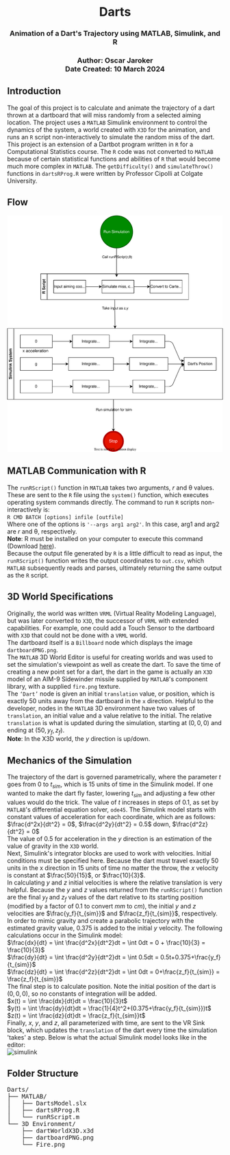 <h1 align="center"> Darts </h1>
<h3 align="center"> Animation of a Dart's Trajectory using MATLAB, Simulink, and R </h3> 
<h3 align="center"> Author: Oscar Jaroker <br>Date Created: 10 March 2024</h3>  

<h2> Introduction </h2>

The goal of this project is to calculate and animate the trajectory of a dart thrown at a dartboard that will miss randomly from a selected aiming location. The project uses a $\texttt{MATLAB}$ Simulink environment to control the dynamics of the system, a world created with $\texttt{X3D}$ for the animation, and runs an $\texttt{R}$ script non-interactively to simulate the random miss of the dart. This project is an extension of a Dartbot program written in $\texttt{R}$ for a Computational Statistics course. The $\texttt{R}$ code was not converted to $\texttt{MATLAB}$ because of certain statistical functions and abilities of $\texttt{R}$ that would become much more complex in $\texttt{MATLAB}$. The $\texttt{getDifficulty()}$ and $\texttt{simulateThrow()}$ functions in $\texttt{dartsRProg.R}$ were written by Professor Cipolli at Colgate University.

<h2> Flow </h2>

![Project Flow Diagram](./img/projFlow.drawio.svg)

<h2> MATLAB Communication with R </h2>

The $\texttt{runRScript()}$ function in $\texttt{MATLAB}$ takes two arguments, $r$ and θ values. These are sent to the $\texttt{R}$ file using the $\texttt{system()}$ function, which executes operating system commands directly. The command to run $\texttt{R}$ scripts non-interactively is:\
    `R CMD BATCH [options] infile [outfile]`\
Where one of the options is `'--args arg1 arg2'`. In this case, arg1 and arg2 are $r$ and θ, respectively.\
**Note**: R must be installed on your computer to execute this command (Download [here](https://cran.r-project.org/mirrors.html)).\
Because the output file generated by $\texttt{R}$ is a little difficult to read as input, the $\texttt{runRScript()}$ function writes the output coordinates to $\texttt{out.csv}$, which $\texttt{MATLAB}$ subsequently reads and parses, ultimately returning the same output as the $\texttt{R}$ script.

<h2> 3D World Specifications </h2>

Originally, the world was written $\texttt{VRML}$ (Virtual Reality Modeling Language), but was later converted to $\texttt{X3D}$, the successor of $\texttt{VRML}$ with extended capabilities. For example, one could add a Touch Sensor to the dartboard with $\texttt{X3D}$ that could not be done with a $\texttt{VRML}$ world. \
The dartboard itself is a $\texttt{Billboard}$ node which displays the image $\texttt{dartboardPNG.png}$. \
The $\texttt{MATLAB}$ 3D World Editor is useful for creating worlds and was used to set the simulation's viewpoint as well as create the dart. To save the time of creating a new point set for a dart, the dart in the game is actually an $\texttt{X3D}$ model of an AIM-9 Sidewinder missile supplied by $\texttt{MATLAB}$'s component library, with a supplied $\texttt{fire.png}$ texture.\
The $\texttt{`Dart'}$ node is given an initial $\texttt{translation}$ value, or position, which is exactly $50$ units away from the dartboard in the $\texttt{x}$ direction. Helpful to the developer, nodes in the $\texttt{MATLAB}$ 3D environment have two values of $\texttt{translation}$, an initial value and a value relative to the initial. The relative $\texttt{translation}$ is what is updated during the simulation, starting at $(0,0,0)$ and ending at $(50,y_f,z_f)$.\
**Note**: In the X3D world, the $y$ direction is up/down.

<h2> Mechanics of the Simulation </h2>

The trajectory of the dart is governed parametrically, where the parameter $t$ goes from $0$ to $t_{sim}$, which is $15$ units of time in the Simulink model. If one wanted to make the dart fly faster, lowering $t_{sim}$ and adjusting a few other values would do the trick. The value of $t$ increases in steps of $0.1$, as set by $\texttt{MATLAB}$'s differential equation solver, $\texttt{ode45}$. The Simulink model starts with constant values of acceleration for each coordinate, which are as follows:\
$\frac{d^2x}{dt^2} = 0$, $\frac{d^2y}{dt^2} = 0.5$ down, $\frac{d^2z}{dt^2} = 0$\
The value of $0.5$ for acceleration in the $y$ direction is an estimation of the value of gravity in the $\texttt{X3D}$ world.\
Next, Simulink's integrator blocks are used to work with velocities. Initial conditions must be specified here. Because the dart must travel exactly $50$ units in the x direction in $15$ units of time no matter the throw, the $x$ velocity is constant at $\frac{50}{15}$, or $\frac{10}{3}$.\
In calculating $y$ and $z$ initial velocities is where the relative translation is very helpful. Because the $y$ and $z$ values returned from the $\texttt{runRScript()}$ function are the final $y_f$ and $z_f$ values of the dart relative to its starting position (modified by a factor of $0.1$ to convert $mm$ to $cm$), the initial $y$ and $z$ velocities are $\frac{y_f}{t_{sim}}$ and $\frac{z_f}{t_{sim}}$, respectively.\
In order to mimic gravity and create a parabolic trajectory with the estimated gravity value, $0.375$ is added to the initial $y$ velocity. The following calculations occur in the Simulink model:\
$\frac{dx}{dt} = \int \frac{d^2x}{dt^2}dt = \int 0dt = 0 + \frac{10}{3} = \frac{10}{3}$\
$\frac{dy}{dt} = \int \frac{d^2y}{dt^2}dt = \int 0.5dt = 0.5t+0.375+\frac{y_f}{t_{sim}}$\
$\frac{dz}{dt} = \int \frac{d^2z}{dt^2}dt = \int 0dt = 0+\frac{z_f}{t_{sim}} = \frac{z_f}{t_{sim}}$\
The final step is to calculate position. Note the initial position of the dart is $(0,0,0)$, so no constants of integration will be added.\
$x(t) = \int \frac{dx}{dt}dt = \frac{10}{3}t$\
$y(t) = \int \frac{dy}{dt}dt = \frac{1}{4}t^2+(0.375+\frac{y_f}{t_{sim}})t$\
$z(t) = \int \frac{dz}{dt}dt = \frac{z_f}{t_{sim}}t$\
Finally, $x$, $y$, and $z$, all parameterized with time, are sent to the VR Sink block, which updates the $\texttt{translation}$ of the dart every time the simulation 'takes' a step. Below is what the actual Simulink model looks like in the editor:\
![simulink](https://github.com/ojaroker/Darts/assets/105570791/ba7398f7-021e-4138-9531-14135bc1b098)


<h2> Folder Structure </h2>

<pre>
Darts/
├── MATLAB/
│   ├── DartsModel.slx
│   ├── dartsRProg.R
│   └── runRScript.m
└── 3D Environment/
    ├── dartWorldX3D.x3d
    ├── dartboardPNG.png
    └── Fire.png
</pre>
